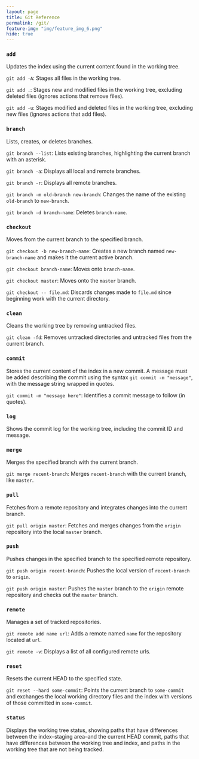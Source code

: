 ```yaml
---
layout: page
title: Git Reference
permalink: /git/
feature-img: "img/feature_img_6.png"
hide: true
---
```


### `add`

Updates the index using the current content found in the working tree.

`git add -A`: Stages all files in the working tree.

`git add .`: Stages new and modified files in the working tree, excluding deleted files (ignores actions that remove files).

`git add -u`: Stages modified and deleted files in the working tree, excluding new files (ignores actions that add files).

### `branch`

Lists, creates, or deletes branches.

`git branch --list`: Lists existing branches, highlighting the current branch with an asterisk.

`git branch -a`: Displays all local and remote branches.

`git branch -r`: Displays all remote branches.

`git branch -m old-branch new-branch`: Changes the name of the existing `old-branch` to `new-branch`.

`git branch -d branch-name`: Deletes `branch-name`.

### `checkout`

Moves from the current branch to the specified branch.

`git checkout -b new-branch-name`: Creates a new branch named `new-branch-name` and makes it the current active branch.

`git checkout branch-name`: Moves onto `branch-name`.

`git checkout master`: Moves onto the `master` branch.

`git checkout -- file.md`: Discards changes made to `file.md` since beginning work with the current directory.

### `clean`

Cleans the working tree by removing untracked files.

`git clean -fd`: Removes untracked directories and untracked files from the current branch.

### `commit`

Stores the current content of the index in a new commit. A message must be added describing the commit using the syntax `git commit -m "message"`, with the message string wrapped in quotes.

`git commit -m "message here"`: Identifies a commit message to follow (in quotes).

### `log`

Shows the commit log for the working tree, including the commit ID and message.

### `merge`

Merges the specified branch with the current branch.

`git merge recent-branch`: Merges `recent-branch` with the current branch, like `master`.

### `pull`

Fetches from a remote repository and integrates changes into the current branch.

`git pull origin master`: Fetches and merges changes from the `origin` repository into the local `master` branch.

### `push`

Pushes changes in the specified branch to the specified remote repository.

`git push origin recent-branch`: Pushes the local version of `recent-branch` to `origin`.

`git push origin master`: Pushes the `master` branch to the `origin` remote repository and checks out the `master` branch.

### `remote`

Manages a set of tracked repositories.

`git remote add name url`: Adds a remote named `name` for the repository located at `url`.

`git remote -v`: Displays a list of all configured remote urls.

### `reset`

Resets the current HEAD to the specified state.

`git reset --hard some-commit`: Points the current branch to `some-commit` and exchanges the local working directory files and the index with versions of those committed in `some-commit`.

### `status`

Displays the working tree status, showing paths that have differences between the index&ndash;staging area&ndash;and the current HEAD commit, paths that have differences between the working tree and index, and paths in the working tree that are not being tracked.